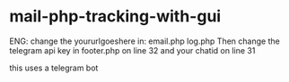 # mail-php-tracking-with-gui
ENG:
change the yoururlgoeshere in:
email.php
log.php
Then change the telegram api key in footer.php on line 32 and your chatid on line 31

this uses a telegram bot
